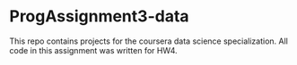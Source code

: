 # ProgAssignment3-data

This repo contains projects for the coursera data science specialization.
All code in this assignment was written for HW4.
